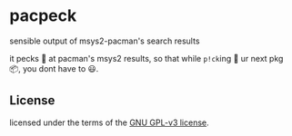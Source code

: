 # pacpeck
sensible output of msys2-pacman's search results

it pecks 🦜 at pacman's msys2 results, so that while `p!ck`ing 🔎 ur next pkg 📦, you dont have to 😃.

## License
licensed under the terms of the [GNU GPL-v3 license](LICENSE).

